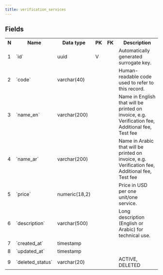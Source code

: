 ```yaml
---
title: verification_services 
---
```


## Fields

<table style="width: 100%">
    <colgroup>
       <col span="1" style="width: 3%;"/>
       <col span="1" style="width: 12%;"/>
       <col span="1" style="width: 10%;"/>
       <col span="1" style="width: 3%;"/>
       <col span="1" style="width: 12%;"/>
       <col span="1" style="width: 60%;"/>
    </colgroup>
  <tr>
    <th>N</th>
    <th>Name</th>
    <th>Data type</th>
    <th>PK</th>
    <th>FK</th>
    <th>Description</th>
  </tr>
<tr><td>1</td><td>`id`</td><td>uuid</td><td>V</td><td></td><td>Automatically generated surrogate key.</td></tr>
<tr><td>2</td><td>`code`</td><td>varchar(40)</td><td></td><td></td><td>Human-readable code used to refer to this record.</td></tr>
<tr><td>3</td><td>`name_en`</td><td>varchar(200)</td><td></td><td></td><td>Name in English that will be printed on invoice, e.g. Verification fee, Additional fee, Test fee</td></tr>
<tr><td>4</td><td>`name_ar`</td><td>varchar(200)</td><td></td><td></td><td>Name in Arabic that will be printed on invoice, e.g. Verification fee, Additional fee, Test fee</td></tr>
<tr><td>5</td><td>`price`</td><td>numeric(18,2)</td><td></td><td></td><td>Price in USD per one unit/one service.</td></tr>
<tr><td>6</td><td>`description`</td><td>varchar(500)</td><td></td><td></td><td>Long description (English or Arabic) for technical use.</td></tr>
<tr><td>7</td><td>`created_at`</td><td>timestamp</td><td></td><td></td><td></td></tr>
<tr><td>8</td><td>`updated_at`</td><td>timestamp</td><td></td><td></td><td></td></tr>
<tr><td>9</td><td>`deleted_status`</td><td>varchar(20)</td><td></td><td></td><td>ACTIVE, DELETED</td></tr>

</table>